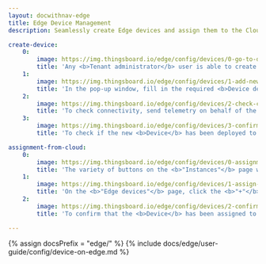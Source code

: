 ```yaml
---
layout: docwithnav-edge
title: Edge Device Management
description: Seamlessly create Edge devices and assign them to the Cloud

create-device:
    0:
        image: https://img.thingsboard.io/edge/config/devices/0-go-to-devices-section.webp
        title: 'Any <b>Tenant administrator</b> user is able to create <b>Device</b> entities on the <b>Edge instance</b>. Go to the <b>Entities > Devices</b> section and click the <b>"Add new device"</b> button.'
    1:
        image: https://img.thingsboard.io/edge/config/devices/1-add-new-device.webp
        title: 'In the pop-up window, fill in the required <b>Device details</b> fields, such as <b>"Name"</b> and <b>"Device profile"</b>. Confirm the action by clicking the <b>"Add"</b> button.'
    2:
        image: https://img.thingsboard.io/edge/config/devices/2-check-connectivity.webp
        title: 'To check connectivity, send telemetry on behalf of the <b>Device</b> using shell by following the on-screen instructions.'
    3:
        image: https://img.thingsboard.io/edge/config/devices/3-confirm-on-cloud.webp
        title: 'To check if the new <b>Device</b> has been deployed to the <b>Cloud (Server)</b>, log in to your <b>Cloud (Server)</b> and navigate to the <b>Entities > Devices</b> section: the newly created <b>Device</b> will be automatically assigned to the <b>Cloud (Server)</b>.'

assignment-from-cloud:
    0:
        image: https://img.thingsboard.io/edge/config/devices/0-assignment-from-cloud.webp
        title: 'The variety of buttons on the <b>"Instances"</b> page will help you to manage different <a href="/docs/user-guide/entities-and-relations/" target="_blank">entities</a>, and assign them accordingly to the <b>Edge instance</b>. To assign a <b>Device</b>, click the <b>"Manage devices"</b> button.'
    1:
        image: https://img.thingsboard.io/edge/config/devices/1-assign-devices-from-cloud.webp
        title: 'On the <b>"Edge devices"</b> page, click the <b>"+"</b> icon and then select the <b>Device(s)</b> from the drop-down list in the pop-up window. Confirm the action by clicking the <b>"Assign"</b> button.'
    2:
        image: https://img.thingsboard.io/edge/config/devices/2-confirm-on-edge.webp
        title: 'To confirm that the <b>Device</b> has been assigned to the <b>Edge instance</b>, log in to your <b>Edge instance</b> and go to the  <b>Entities > Devices</b> section.'

---
```


{% assign docsPrefix = "edge/" %}
{% include docs/edge/user-guide/config/device-on-edge.md %}

